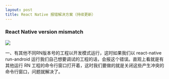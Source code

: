 ```yaml
---
layout: post
title: React Native 报错解决方案（持续更新）
---
```


### React Native version mismatch

![](/images/19_10_16/20191223152137.jpg)

一、有其他不同RN版本号的工程以开发模式运行，这时如果我们以 react-native run-android 运行我们自己想要调试的工程的话，会报这个错误。直观上看就是有其他运行 RN 工程的命令行窗口打开着，这时我们要做的就是关闭这些产生冲突的命令行窗口，问题就解决了。
